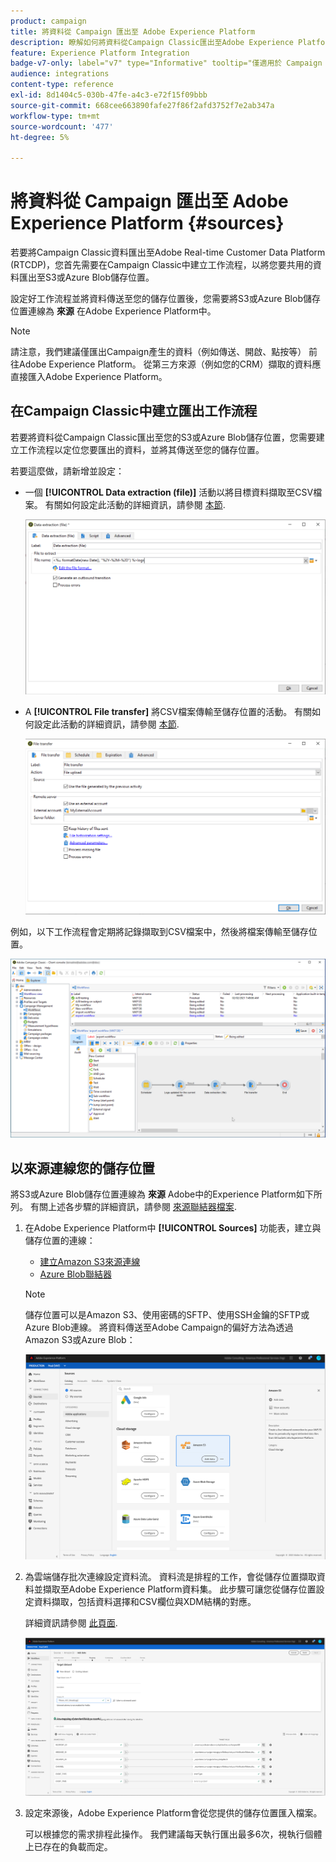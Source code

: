 ```yaml
---
product: campaign
title: 將資料從 Campaign 匯出至 Adobe Experience Platform
description: 瞭解如何將資料從Campaign Classic匯出至Adobe Experience Platform
feature: Experience Platform Integration
badge-v7-only: label="v7" type="Informative" tooltip="僅適用於 Campaign Classic v7"
audience: integrations
content-type: reference
exl-id: 8d1404c5-030b-47fe-a4c3-e72f15f09bbb
source-git-commit: 668cee663890fafe27f86f2afd3752f7e2ab347a
workflow-type: tm+mt
source-wordcount: '477'
ht-degree: 5%

---
```


# 將資料從 Campaign 匯出至 Adobe Experience Platform {#sources}



若要將Campaign Classic資料匯出至Adobe Real-time Customer Data Platform (RTCDP)，您首先需要在Campaign Classic中建立工作流程，以將您要共用的資料匯出至S3或Azure Blob儲存位置。

設定好工作流程並將資料傳送至您的儲存位置後，您需要將S3或Azure Blob儲存位置連線為 **來源** 在Adobe Experience Platform中。

>[!NOTE]
>
>請注意，我們建議僅匯出Campaign產生的資料（例如傳送、開啟、點按等） 前往Adobe Experience Platform。 從第三方來源（例如您的CRM）擷取的資料應直接匯入Adobe Experience Platform。

## 在Campaign Classic中建立匯出工作流程

若要將資料從Campaign Classic匯出至您的S3或Azure Blob儲存位置，您需要建立工作流程以定位您要匯出的資料，並將其傳送至您的儲存位置。

若要這麼做，請新增並設定：

* 一個 **[!UICONTROL Data extraction (file)]** 活動以將目標資料擷取至CSV檔案。 有關如何設定此活動的詳細資訊，請參閱 [本節](../../workflow/using/extraction-file.md).

  ![](assets/rtcdp-extract-file.png)

* A **[!UICONTROL File transfer]** 將CSV檔案傳輸至儲存位置的活動。 有關如何設定此活動的詳細資訊，請參閱 [本節](../../workflow/using/file-transfer.md).

  ![](assets/rtcdp-file-transfer.png)

例如，以下工作流程會定期將記錄擷取到CSV檔案中，然後將檔案傳輸至儲存位置。

![](assets/aep-export.png)

## 以來源連線您的儲存位置

將S3或Azure Blob儲存位置連線為 **來源** Adobe中的Experience Platform如下所列。 有關上述各步驟的詳細資訊，請參閱 [來源聯結器檔案](https://experienceleague.adobe.com/docs/experience-platform/sources/home.html?lang=zh-Hant).

1. 在Adobe Experience Platform中 **[!UICONTROL Sources]** 功能表，建立與儲存位置的連線：

   * [建立Amazon S3來源連線](https://experienceleague.adobe.com/docs/experience-platform/sources/ui-tutorials/create/cloud-storage/s3.html)
   * [Azure Blob聯結器](https://experienceleague.adobe.com/docs/experience-platform/sources/connectors/cloud-storage/blob.html)

   >[!NOTE]
   >
   >儲存位置可以是Amazon S3、使用密碼的SFTP、使用SSH金鑰的SFTP或Azure Blob連線。 將資料傳送至Adobe Campaign的偏好方法為透過Amazon S3或Azure Blob：

   ![](assets/rtcdp-connector.png)

1. 為雲端儲存批次連線設定資料流。 資料流是排程的工作，會從儲存位置擷取資料並擷取至Adobe Experience Platform資料集。 此步驟可讓您從儲存位置設定資料擷取，包括資料選擇和CSV欄位與XDM結構的對應。

   詳細資訊請參閱 [此頁面](https://experienceleague.adobe.com/docs/experience-platform/sources/ui-tutorials/dataflow/cloud-storage.html).

   ![](assets/rtcdp-map-xdm.png)

1. 設定來源後，Adobe Experience Platform會從您提供的儲存位置匯入檔案。

   可以根據您的需求排程此操作。 我們建議每天執行匯出最多6次，視執行個體上已存在的負載而定。
